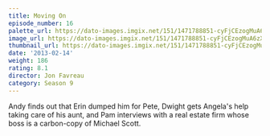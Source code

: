 ```yaml
---
title: Moving On
episode_number: 16
palette_url: https://dato-images.imgix.net/151/1471788851-cyFjCEzogMuA6zXURC2cC5lpVBe.jpg?ixlib=rb-1.1.0&ch=DPR%2CWidth&auto=enhance&palette=json
image_url: https://dato-images.imgix.net/151/1471788851-cyFjCEzogMuA6zXURC2cC5lpVBe.jpg?ixlib=rb-1.1.0&ch=DPR%2CWidth&auto=compress%2Cformat&w=500
thumbnail_url: https://dato-images.imgix.net/151/1471788851-cyFjCEzogMuA6zXURC2cC5lpVBe.jpg?ixlib=rb-1.1.0&ch=DPR%2CWidth&auto=enhance&w=500&h=280&fit=crop&fm=jpg
date: '2013-02-14'
weight: 186
rating: 8.1
director: Jon Favreau
category: Season 9
---
```


Andy finds out that Erin dumped him for Pete, Dwight gets Angela's help taking care of his aunt, and Pam interviews with a real estate firm whose boss is a carbon-copy of Michael Scott.